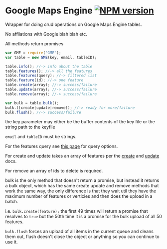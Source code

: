 Google Maps Engine [![NPM version](https://badge.fury.io/js/gme.svg)](http://badge.fury.io/js/gme)
======

Wrapper for doing crud operations on Google Maps Engine tables.

No affliations with Google blah blah etc.

All methods return promises

```javascript
var GME = require('GME');
var table = new GME(key, email, tableID);

table.info(); //-> info about the table
table.features(); //-> all the features
table.features(query); //-> filtered list
table.feature(id); //-> one feature
table.create(array); //-> success/failure
table.update(array); //-> success/failure
table.remove(array); //-> success/failure

var bulk = table.bulk();
bulk.([create|update|remove]); //-> ready for more/failure
bulk.flush(); //-> success/failure
```

the key parameter may either be the buffer contents of the key file or the string path to the keyfile

`email` and `tableID` must be strings. 

For the features query see [this page](https://developers.google.com/maps-engine/documentation/read#queries) for query options.

For create and update takes an array of features per the [create](https://developers.google.com/maps-engine/documentation/feature-create) and [update](https://developers.google.com/maps-engine/documentation/feature-update) docs.

For remove an array of ids to delete is required.

bulk is the only method that doesn't return a promise, but instead it returns a bulk object, which has the same create update and remove methods that work the same way, the only difference is that they wait util they have the maximum number of features or verticies and then does the upload in a batch.

i.e. `bulk.create(feature);` the first 49 times will return a promise that resolves to `true` but the 50th time it is a promise for the bulk upload of all 50 features.

`bulk.flush` forces an upload of all items in the current queue and cleans them out, flush doesn't close the object or anything so you can continue to use it.
